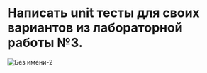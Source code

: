 # Написать unit тесты для своих вариантов из лабораторной работы №3.
![Без имени-2](https://github.com/pudovana/lab_4/assets/124800948/ad60f9a8-4083-416d-8f32-8a8fd2d43ada)
